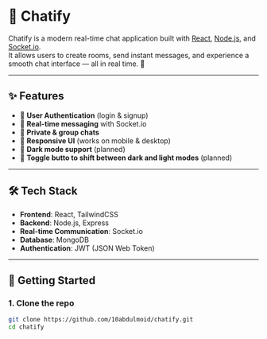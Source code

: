 # 💬 Chatify

Chatify is a modern real-time chat application built with [React](https://react.dev/), [Node.js](https://nodejs.org/), and [Socket.io](https://socket.io/).  
It allows users to create rooms, send instant messages, and experience a smooth chat interface — all in real time. 🚀

---

## ✨ Features
- 🔐 **User Authentication** (login & signup)
- 💬 **Real-time messaging** with Socket.io
- 👥 **Private & group chats**
- 📱 **Responsive UI** (works on mobile & desktop)
- 🎨 **Dark mode support** (planned)
- 🎨 **Toggle butto to shift between dark and light modes** (planned)
---

## 🛠️ Tech Stack
- **Frontend**: React, TailwindCSS
- **Backend**: Node.js, Express
- **Real-time Communication**: Socket.io
- **Database**: MongoDB
- **Authentication**: JWT (JSON Web Token)

---

## 🚀 Getting Started

### 1. Clone the repo
```bash
git clone https://github.com/10abdulmoid/chatify.git
cd chatify
